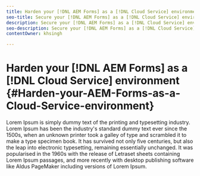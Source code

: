 ```yaml
---
title: Harden your [!DNL AEM Forms] as a [!DNL Cloud Service] environment
seo-title: Secure your [!DNL AEM Forms] as a [!DNL Cloud Service] environment
description: Secure your [!DNL AEM Forms] as a [!DNL Cloud Service] environment
seo-description: Secure your [!DNL AEM Forms] as a [!DNL Cloud Service] environment
contentOwner: khsingh

---
```


# Harden your [!DNL AEM Forms] as a [!DNL Cloud Service] environment {#Harden-your-AEM-Forms-as-a-Cloud-Service-environment}

Lorem Ipsum is simply dummy text of the printing and typesetting industry. Lorem Ipsum has been the industry's standard dummy text ever since the 1500s, when an unknown printer took a galley of type and scrambled it to make a type specimen book. It has survived not only five centuries, but also the leap into electronic typesetting, remaining essentially unchanged. It was popularised in the 1960s with the release of Letraset sheets containing Lorem Ipsum passages, and more recently with desktop publishing software like Aldus PageMaker including versions of Lorem Ipsum.
